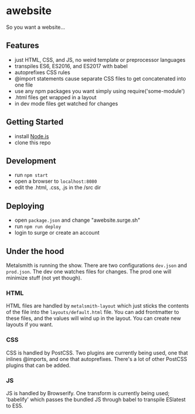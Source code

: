 # awebsite

So you want a website...

## Features

* just HTML, CSS, and JS, no weird template or preprocessor languages
* transpiles ES6, ES2016, and ES2017 with babel
* autoprefixes CSS rules
* @import statements cause separate CSS files to get concatenated into one file
* use any npm packages you want simply using require('some-module') 
* .html files get wrapped in a layout
* in dev mode files get watched for changes

## Getting Started

* install [Node.js](https://nodejs.org/en/)
* clone this repo

## Development

* run `npm start`
* open a browser to `localhost:8080`
* edit the .html, .css, .js in the /src dir

## Deploying

* open `package.json` and change "awebsite.surge.sh"
* run `npm run deploy`
* login to surge or create an account

## Under the hood

Metalsmith is running the show. There are two configurations `dev.json` and `prod.json`. The dev one watches files for changes. The prod one will minimize stuff (not yet though). 

### HTML

HTML files are handled by `metalsmith-layout` which just sticks the contents of the file into the `layouts/default.html` file. You can add frontmatter to these files, and the values will wind up in the layout. You can create new layouts if you want. 

### CSS

CSS is handled by PostCSS. Two plugins are currently being used, one that inlines @imports, and one that autoprefixes. There's a lot of other PostCSS plugins that can be added. 

### JS

JS is handled by Browserify. One transform is currently being used; 'babelify' which passes the bundled JS through babel to transpile ESlatest to ES5.
